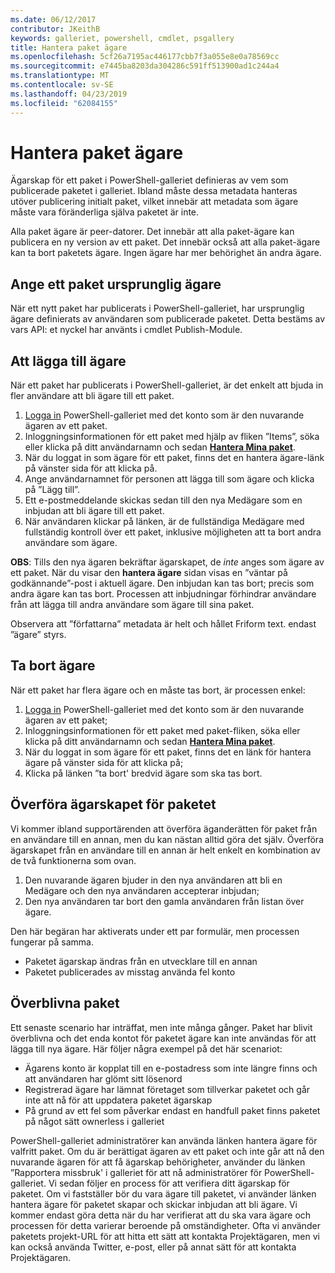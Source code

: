 ```yaml
---
ms.date: 06/12/2017
contributor: JKeithB
keywords: galleriet, powershell, cmdlet, psgallery
title: Hantera paket ägare
ms.openlocfilehash: 5cf26a7195ac446177cbb7f3a055e8e0a78569cc
ms.sourcegitcommit: e7445ba8203da304286c591ff513900ad1c244a4
ms.translationtype: MT
ms.contentlocale: sv-SE
ms.lasthandoff: 04/23/2019
ms.locfileid: "62084155"
---
```

# <a name="managing-package-owners"></a>Hantera paket ägare

Ägarskap för ett paket i PowerShell-galleriet definieras av vem som publicerade paketet i galleriet.
Ibland måste dessa metadata hanteras utöver publicering initialt paket, vilket innebär att metadata som ägare måste vara föränderliga själva paketet är inte.

Alla paket ägare är peer-datorer.
Det innebär att alla paket-ägare kan publicera en ny version av ett paket. Det innebär också att alla paket-ägare kan ta bort paketets ägare.
Ingen ägare har mer behörighet än andra ägare.

## <a name="setting-a-packages-initial-owner"></a>Ange ett paket ursprunglig ägare

När ett nytt paket har publicerats i PowerShell-galleriet, har ursprunglig ägare definierats av användaren som publicerade paketet. Detta bestäms av vars API: et nyckel har använts i cmdlet Publish-Module.

## <a name="adding-owners"></a>Att lägga till ägare

När ett paket har publicerats i PowerShell-galleriet, är det enkelt att bjuda in fler användare att bli ägare till ett paket.

1. [Logga in](https://powershellgallery.com/users/account/LogOn) PowerShell-galleriet med det konto som är den nuvarande ägaren av ett paket.
2. Inloggningsinformationen för ett paket med hjälp av fliken ”Items”, söka eller klicka på ditt användarnamn och sedan [ **Hantera Mina paket**](https://www.powershellgallery.com/account/Packages).
3. När du loggat in som ägare för ett paket, finns det en hantera ägare-länk på vänster sida för att klicka på.
4. Ange användarnamnet för personen att lägga till som ägare och klicka på ”Lägg till”.
5. Ett e-postmeddelande skickas sedan till den nya Medägare som en inbjudan att bli ägare till ett paket.
6. När användaren klickar på länken, är de fullständiga Medägare med fullständig kontroll över ett paket, inklusive möjligheten att ta bort andra användare som ägare.

**OBS**: Tills den nya ägaren bekräftar ägarskapet, de *inte* anges som ägare av ett paket.
När du visar den **hantera ägare** sidan visas en ”väntar på godkännande”-post i aktuell ägare.
Den inbjudan kan tas bort; precis som andra ägare kan tas bort.
Processen att inbjudningar förhindrar användare från att lägga till andra användare som ägare till sina paket.

Observera att ”författarna” metadata är helt och hållet Friform text. endast ”ägare” styrs.


## <a name="removing-owners"></a>Ta bort ägare

När ett paket har flera ägare och en måste tas bort, är processen enkel:

1. [Logga in](https://powershellgallery.com/users/account/LogOn) PowerShell-galleriet med det konto som är den nuvarande ägaren av ett paket;
2. Inloggningsinformationen för ett paket med paket-fliken, söka eller klicka på ditt användarnamn och sedan [ **Hantera Mina paket**](https://www.powershellgallery.com/account/Packages).
3. När du loggat in som ägare för ett paket, finns det en länk för hantera ägare på vänster sida för att klicka på;
4. Klicka på länken ”ta bort' bredvid ägare som ska tas bort.



## <a name="transferring-package-ownership"></a>Överföra ägarskapet för paketet

Vi kommer ibland supportärenden att överföra äganderätten för paket från en användare till en annan, men du kan nästan alltid göra det själv.
Överföra ägarskapet från en användare till en annan är helt enkelt en kombination av de två funktionerna som ovan.

1. Den nuvarande ägaren bjuder in den nya användaren att bli en Medägare och den nya användaren accepterar inbjudan;
2. Den nya användaren tar bort den gamla användaren från listan över ägare.

Den här begäran har aktiverats under ett par formulär, men processen fungerar på samma.

- Paketet ägarskap ändras från en utvecklare till en annan
- Paketet publicerades av misstag använda fel konto


## <a name="orphaned-packages"></a>Överblivna paket

Ett senaste scenario har inträffat, men inte många gånger.
Paket har blivit överblivna och det enda kontot för paketet ägare kan inte användas för att lägga till nya ägare.
Här följer några exempel på det här scenariot:

- Ägarens konto är kopplat till en e-postadress som inte längre finns och att användaren har glömt sitt lösenord
- Registrerad ägare har lämnat företaget som tillverkar paketet och går inte att nå för att uppdatera paketet ägarskap
- På grund av ett fel som påverkar endast en handfull paket finns paketet på något sätt ownerless i galleriet

PowerShell-galleriet administratörer kan använda länken hantera ägare för valfritt paket.
Om du är berättigat ägaren av ett paket och inte går att nå den nuvarande ägaren för att få ägarskap behörigheter, använder du länken ”Rapportera missbruk' i galleriet för att nå administratörer för PowerShell-galleriet.
Vi sedan följer en process för att verifiera ditt ägarskap för paketet.
Om vi fastställer bör du vara ägare till paketet, vi använder länken hantera ägare för paketet skapar och skickar inbjudan att bli ägare.
Vi kommer endast göra detta när du har verifierat att du ska vara ägare och processen för detta varierar beroende på omständigheter.
Ofta vi använder paketets projekt-URL för att hitta ett sätt att kontakta Projektägaren, men vi kan också använda Twitter, e-post, eller på annat sätt för att kontakta Projektägaren.
